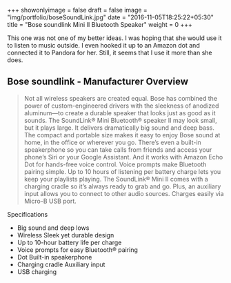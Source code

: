 +++
showonlyimage = false
draft = false
image = "img/portfolio/boseSoundLink.jpg"
date = "2016-11-05T18:25:22+05:30"
title = "Bose soundlink Mini II Bluetooth Speaker"
weight = 0
+++

This one was not one of my better ideas. I was hoping that she would use it to
listen to music outside. I even hooked it up to an Amazon dot and connected it to Pandora for her. Still, it seems that I use it more than she does.
<!--more-->


## Bose soundlink - Manufacturer Overview

> Not all wireless speakers are created equal. Bose has combined the power of custom-engineered drivers with the sleekness of anodized aluminum—to create a durable speaker that looks just as good as it sounds. The SoundLink® Mini Bluetooth® speaker II may look small, but it plays large. It delivers dramatically big sound and deep bass. The compact and portable size makes it easy to enjoy Bose sound at home, in the office or wherever you go. There’s even a built-in speakerphone so you can take calls from friends and access your phone’s Siri or your Google Assistant. And it works with Amazon Echo Dot for hands-free voice control. Voice prompts make Bluetooth pairing simple. Up to 10 hours of listening per battery charge lets you keep your playlists playing. The SoundLink® Mini II comes with a charging cradle so it’s always ready to grab and go. Plus, an auxiliary input allows you to connect to other audio sources. Charges easily via Micro-B USB port.

Specifications

- Big sound and deep lows
- Wireless Sleek yet durable design
- Up to 10-hour battery life per charge
- Voice prompts for easy Bluetooth® pairing
- Dot Built-in speakerphone
- Charging cradle Auxiliary input
- USB charging
